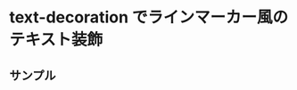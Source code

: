# text-decoration でラインマーカー風のテキスト装飾

## サンプル

<script src="https://gist.github.com/takunagai/f4792a0155eceda453d1ebeedb7696f0.js"></script>